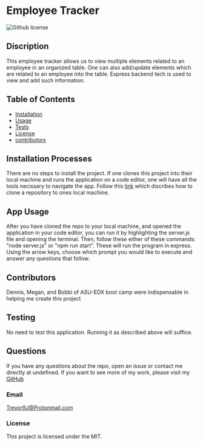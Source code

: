 # Employee Tracker
 ![Github license](https://img.shields.io/badge/license-MIT-blue.svg)

## Discription
This employee tracker allows us to view multiple elements related to an employee in an organized table. One can also add/update elements which are related to an employee into the  table. Express backend tech is used to view and add such information.

## Table of Contents

- [Installation](#installation-processes)
- [Usage](#app-usage)
- [Tests](#testing)
- [License](#license)
- [contributors](#contributors)

## Installation Processes
There are no steps to install the project. If one clones this project into their local machine and runs the application on a code editor, one will have all the tools necissary to navigate the app. Follow this [link](https://docs.github.com/en/enterprise-server@3.9/repositories/creating-and-managing-repositories/cloning-a-repository) which discribes how to clone a repository to ones local machine.

## App Usage
After you have cloned the repo to your local machine, and opened the application in your code editor, you can run it by highlighting the server.js file and opening the terminal. Then, follow these either of these commands: "node server.js" or "npm run start". These will run the program in express. Using the arrow keys, choose which prompt you would like to execute and answer any questions that follow.

## Contributors
Dennis, Megan, and Bobbi of ASU-EDX boot camp were indispensable in helping me create this project 

## Testing
No need to test this application. Running it as described above will suffice.

## Questions
If you have any questions about the repo, open an issue or contact me directly at undefined. If you want to see more of my work, please visit my [GitHub](https://https://github.com/TrevorsDev)

### Email
Trevor9J@Protonmail.com

### License
This project is licensed under the MIT.
